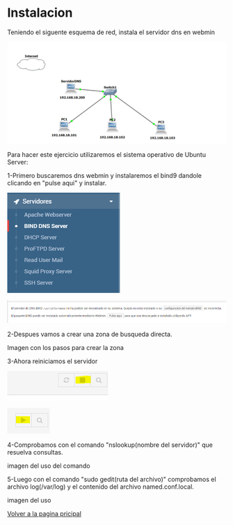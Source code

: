 # Instalacion
Teniendo el siguente esquema de red, instala el servidor dns en webmin

![primero.PNG](gns3.PNG)

Para hacer este ejercicio utilizaremos el sistema operativo de Ubuntu Server:


1-Primero buscaremos dns webmin y instalaremos el bind9 dandole clicando en "pulse aqui" y instalar.

![dnswebmin.PNG](dnswebmin.PNG)

![primero.PNG](primero.PNG)

2-Despues vamos a crear una zona de busqueda directa.

Imagen con los pasos para crear la zona

3-Ahora reiniciamos el servidor

![reiniciar1.PNG](reiniciar1.PNG)

![reiniciar2.PNG](reiniciar2.PNG)

4-Comprobamos con el comando "nslookup(nombre del servidor)" que resuelva consultas.

imagen del uso del comando

5-Luego con el comando "sudo gedit(ruta del archivo)" comprobamos el archivo log(/var/log) y el contenido del archivo named.conf.local.

imagen del uso 

[Volver a la pagina pricipal](README.md)
